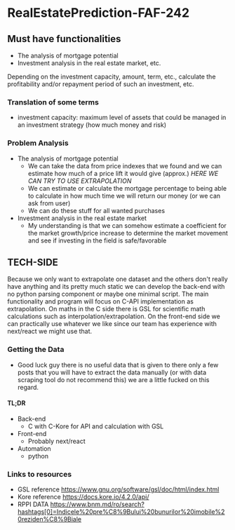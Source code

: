 # RealEstatePrediction-FAF-242

## Must have functionalities 
- The analysis of mortgage potential
- Investment analysis in the real estate market, etc.

Depending on the investment capacity, amount, term, etc., calculate the profitability and/or repayment period of such an investment, etc.

### Translation of some terms

- investment capacity: maximum level of assets that could be managed in an investment strategy (how much money and risk)

### Problem Analysis
- The analysis of mortgage potential
	- We can take the data from price indexes that we found and we can estimate how much of a price lift it would give (approx.) *HERE WE CAN TRY TO USE EXTRAPOLATION*
	- We can estimate or calculate the mortgage percentage to being able to calculate in how much time we will return our money (or we can ask from user)
	- We can do these stuff for all wanted purchases  
- Investment analysis in the real estate market
	- My understanding is that we can somehow estimate a coefficient for the market growth/price increase to determine the market movement and see if investing in the field is safe/favorable  

## TECH-SIDE

Because we only want to extrapolate one dataset and the others don't really have anything and its pretty much static we can develop the back-end with no python parsing component or maybe one minimal script. The main functionality and program will focus on C-API implementation as extrapolation. On maths in the C side there is GSL for scientific math calculations such as interpolation/extrapolation. On the front-end side we can practically use  whatever we like since our team has experience with next/react we might use that.

### Getting the Data
- Good luck guy there is no useful data that is given to there only a few posts that you will have to extract the data manually (or with data scraping tool do not recommend this) we are a little fucked on this regard.
#### TL;DR
- Back-end
	- C with C-Kore for API and calculation with GSL
- Front-end
	- Probably next/react
- Automation
	- python


### Links to resources

- GSL reference https://www.gnu.org/software/gsl/doc/html/index.html
- Kore reference https://docs.kore.io/4.2.0/api/
- RPPI DATA https://www.bnm.md/ro/search?hashtags[0]=Indicele%20pre%C8%9Bului%20bunurilor%20imobile%20reziden%C8%9Biale